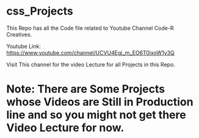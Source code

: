 # css_Projects

This Repo has all the Code file related to Youtube Channel Code-R Creatives.

Youtube Link: https://www.youtube.com/channel/UCVU4Egj_m_EO6T0ixoW1y3Q

Visit This channel for the video Lecture for all Projects in this Repo.

# Note: There are Some Projects whose Videos are Still in Production line and so you might not get there Video Lecture for now.

